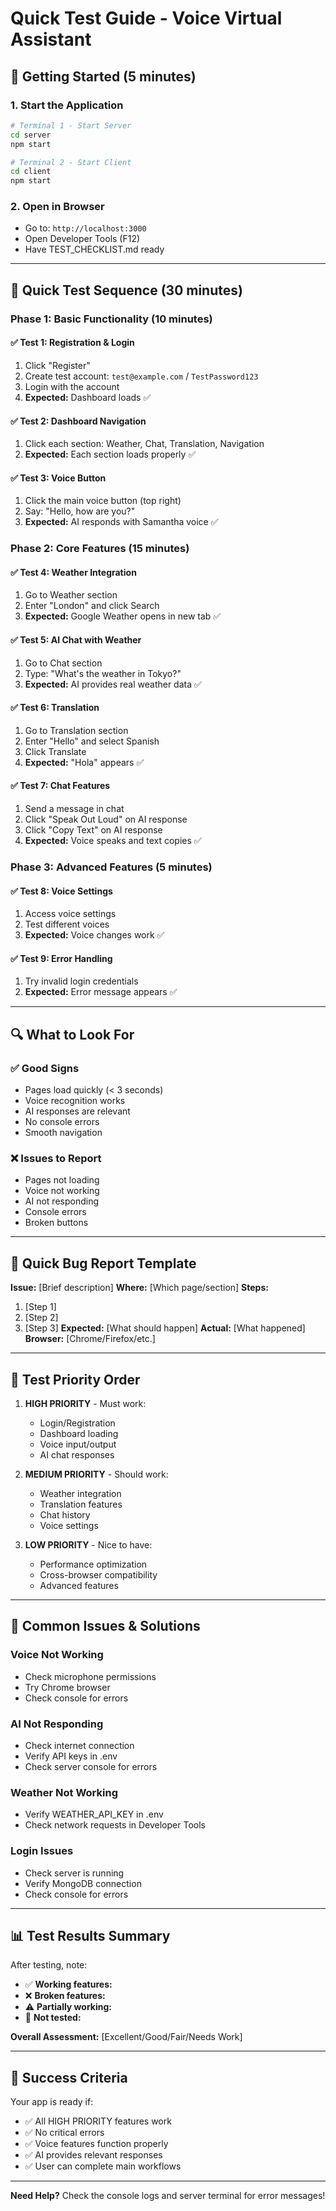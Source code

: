 # Quick Test Guide - Voice Virtual Assistant

## 🚀 **Getting Started (5 minutes)**

### 1. Start the Application
```bash
# Terminal 1 - Start Server
cd server
npm start

# Terminal 2 - Start Client  
cd client
npm start
```

### 2. Open in Browser
- Go to: `http://localhost:3000`
- Open Developer Tools (F12)
- Have TEST_CHECKLIST.md ready

---

## 🧪 **Quick Test Sequence (30 minutes)**

### **Phase 1: Basic Functionality (10 minutes)**

#### ✅ Test 1: Registration & Login
1. Click "Register" 
2. Create test account: `test@example.com` / `TestPassword123`
3. Login with the account
4. **Expected:** Dashboard loads ✅

#### ✅ Test 2: Dashboard Navigation
1. Click each section: Weather, Chat, Translation, Navigation
2. **Expected:** Each section loads properly ✅

#### ✅ Test 3: Voice Button
1. Click the main voice button (top right)
2. Say: "Hello, how are you?"
3. **Expected:** AI responds with Samantha voice ✅

### **Phase 2: Core Features (15 minutes)**

#### ✅ Test 4: Weather Integration
1. Go to Weather section
2. Enter "London" and click Search
3. **Expected:** Google Weather opens in new tab ✅

#### ✅ Test 5: AI Chat with Weather
1. Go to Chat section
2. Type: "What's the weather in Tokyo?"
3. **Expected:** AI provides real weather data ✅

#### ✅ Test 6: Translation
1. Go to Translation section
2. Enter "Hello" and select Spanish
3. Click Translate
4. **Expected:** "Hola" appears ✅

#### ✅ Test 7: Chat Features
1. Send a message in chat
2. Click "Speak Out Loud" on AI response
3. Click "Copy Text" on AI response
4. **Expected:** Voice speaks and text copies ✅

### **Phase 3: Advanced Features (5 minutes)**

#### ✅ Test 8: Voice Settings
1. Access voice settings
2. Test different voices
3. **Expected:** Voice changes work ✅

#### ✅ Test 9: Error Handling
1. Try invalid login credentials
2. **Expected:** Error message appears ✅

---

## 🔍 **What to Look For**

### ✅ **Good Signs**
- Pages load quickly (< 3 seconds)
- Voice recognition works
- AI responses are relevant
- No console errors
- Smooth navigation

### ❌ **Issues to Report**
- Pages not loading
- Voice not working
- AI not responding
- Console errors
- Broken buttons

---

## 📝 **Quick Bug Report Template**

**Issue:** [Brief description]
**Where:** [Which page/section]
**Steps:** 
1. [Step 1]
2. [Step 2]
3. [Step 3]
**Expected:** [What should happen]
**Actual:** [What happened]
**Browser:** [Chrome/Firefox/etc.]

---

## 🎯 **Test Priority Order**

1. **HIGH PRIORITY** - Must work:
   - Login/Registration
   - Dashboard loading
   - Voice input/output
   - AI chat responses

2. **MEDIUM PRIORITY** - Should work:
   - Weather integration
   - Translation features
   - Chat history
   - Voice settings

3. **LOW PRIORITY** - Nice to have:
   - Performance optimization
   - Cross-browser compatibility
   - Advanced features

---

## 🚨 **Common Issues & Solutions**

### **Voice Not Working**
- Check microphone permissions
- Try Chrome browser
- Check console for errors

### **AI Not Responding**
- Check internet connection
- Verify API keys in .env
- Check server console for errors

### **Weather Not Working**
- Verify WEATHER_API_KEY in .env
- Check network requests in Developer Tools

### **Login Issues**
- Check server is running
- Verify MongoDB connection
- Check console for errors

---

## 📊 **Test Results Summary**

After testing, note:
- ✅ **Working features:**
- ❌ **Broken features:**
- ⚠️ **Partially working:**
- 🔄 **Not tested:**

**Overall Assessment:** [Excellent/Good/Fair/Needs Work]

---

## 🎉 **Success Criteria**

Your app is ready if:
- ✅ All HIGH PRIORITY features work
- ✅ No critical errors
- ✅ Voice features function properly
- ✅ AI provides relevant responses
- ✅ User can complete main workflows

---

**Need Help?** Check the console logs and server terminal for error messages! 